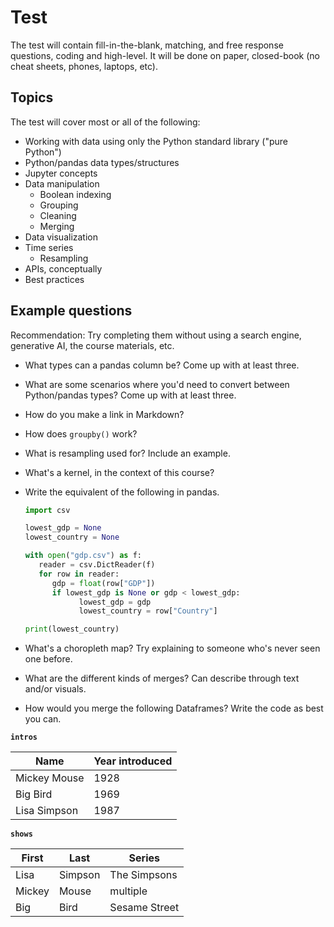 # Test

The test will contain fill-in-the-blank, matching, and free response questions, coding and high-level. It will be done on paper, closed-book (no cheat sheets, phones, laptops, etc).

## Topics

The test will cover most or all of the following:

- Working with data using only the Python standard library ("pure Python")
- Python/pandas data types/structures
- Jupyter concepts
- Data manipulation
  - Boolean indexing
  - Grouping
  - Cleaning
  - Merging
- Data visualization
- Time series
  - Resampling
- APIs, conceptually
- Best practices

## Example questions

Recommendation: Try completing them without using a search engine, generative AI, the course materials, etc.

- What types can a pandas column be? Come up with at least three.
- What are some scenarios where you'd need to convert between Python/pandas types? Come up with at least three.
- How do you make a link in Markdown?
- How does `groupby()` work?
- What is resampling used for? Include an example.
- What's a kernel, in the context of this course?
- Write the equivalent of the following in pandas.

  ```python
  import csv

  lowest_gdp = None
  lowest_country = None

  with open("gdp.csv") as f:
     reader = csv.DictReader(f)
     for row in reader:
        gdp = float(row["GDP"])
        if lowest_gdp is None or gdp < lowest_gdp:
              lowest_gdp = gdp
              lowest_country = row["Country"]

  print(lowest_country)
  ```

- What's a choropleth map? Try explaining to someone who's never seen one before.
- What are the different kinds of merges? Can describe through text and/or visuals.
- How would you merge the following Dataframes? Write the code as best you can.

**`intros`**

| Name         | Year introduced |
| ------------ | --------------- |
| Mickey Mouse | 1928            |
| Big Bird     | 1969            |
| Lisa Simpson | 1987            |

**`shows`**

| First  | Last    | Series        |
| ------ | ------- | ------------- |
| Lisa   | Simpson | The Simpsons  |
| Mickey | Mouse   | multiple      |
| Big    | Bird    | Sesame Street |
